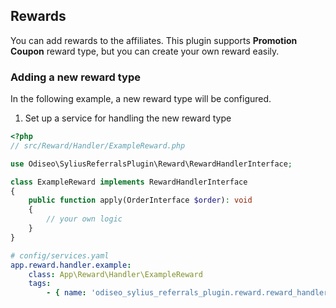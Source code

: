 ## Rewards

You can add rewards to the affiliates.
This plugin supports **Promotion Coupon** reward type, but you can create your own reward easily.

### Adding a new reward type

In the following example, a new reward type will be configured.

1. Set up a service for handling the new reward type

```php
<?php
// src/Reward/Handler/ExampleReward.php

use Odiseo\SyliusReferralsPlugin\Reward\RewardHandlerInterface;

class ExampleReward implements RewardHandlerInterface
{
    public function apply(OrderInterface $order): void
    {
        // your own logic
    }
}
```

```yml
# config/services.yaml
app.reward.handler.example:
    class: App\Reward\Handler\ExampleReward
    tags:
        - { name: 'odiseo_sylius_referrals_plugin.reward.reward_handler', key: 'example' }
```
